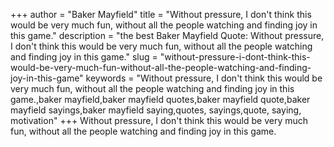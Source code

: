 +++
author = "Baker Mayfield"
title = "Without pressure, I don't think this would be very much fun, without all the people watching and finding joy in this game."
description = "the best Baker Mayfield Quote: Without pressure, I don't think this would be very much fun, without all the people watching and finding joy in this game."
slug = "without-pressure-i-dont-think-this-would-be-very-much-fun-without-all-the-people-watching-and-finding-joy-in-this-game"
keywords = "Without pressure, I don't think this would be very much fun, without all the people watching and finding joy in this game.,baker mayfield,baker mayfield quotes,baker mayfield quote,baker mayfield sayings,baker mayfield saying,quotes, sayings,quote, saying, motivation"
+++
Without pressure, I don't think this would be very much fun, without all the people watching and finding joy in this game.
